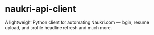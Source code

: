 # naukri-api-client
A lightweight Python client for automating Naukri.com — login, resume upload, and profile headline refresh and much more.
